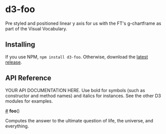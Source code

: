 # d3-foo

Pre styled and positioned linear y axis for us with the FT's g-chartframe as part of the Visual Vocabulary.

## Installing

If you use NPM, `npm install d3-foo`. Otherwise, download the [latest release](https://github.com/d3/d3-foo/releases/latest).

## API Reference

YOUR API DOCUMENTATION HERE. Use bold for symbols (such as constructor and method names) and italics for instances. See the other D3 modules for examples.

<a href="#foo" name="foo">#</a> <b>foo</b>()

Computes the answer to the ultimate question of life, the universe, and everything.
